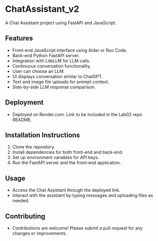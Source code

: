 # ChatAssistant_v2

A Chat Assistant project using FastAPI and JavaScript.

## Features
- Front-end JavaScript interface using Aider or Roo Code.
- Back-end Python FastAPI server.
- Integration with LiteLLM for LLM calls.
- Continuous conversation functionality.
- User can choose an LLM.
- UI displays conversation similar to ChatGPT.
- Text and image file uploads for prompt context.
- Side-by-side LLM response comparison.

## Deployment
- Deployed on Render.com. Link to be included in the Lab02 repo README.

## Installation Instructions
1. Clone the repository.
2. Install dependencies for both front-end and back-end.
3. Set up environment variables for API keys.
4. Run the FastAPI server and the front-end application.

## Usage
- Access the Chat Assistant through the deployed link.
- Interact with the assistant by typing messages and uploading files as needed.

## Contributing
- Contributions are welcome! Please submit a pull request for any changes or improvements.